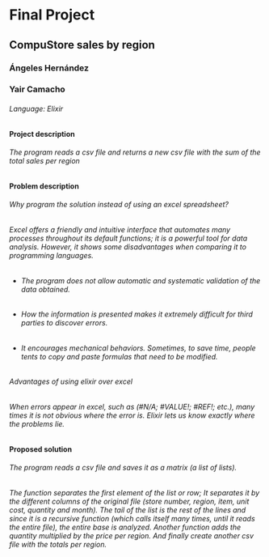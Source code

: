 # Final Project
## CompuStore sales by region

### Ángeles Hernández 
### Yair Camacho

###### Language: Elixir 

#### Project description

###### The program reads a csv file and returns a new csv file with the sum of the total sales per region

#### Problem description

###### Why program the solution instead of using an excel spreadsheet? 
###### Excel offers a friendly and intuitive interface that automates many processes throughout its default functions; it is a powerful tool for data analysis. However, it shows some disadvantages when comparing it to programming languages.
- ###### The program does not allow automatic and systematic validation of the data obtained.
- ###### How the information is presented makes it extremely difficult for third parties to discover errors.
- ###### It encourages mechanical behaviors. Sometimes, to save time, people tents to copy and paste formulas that need to be modified.

###### Advantages of using elixir over excel
###### When errors appear in excel, such as (#N/A; #VALUE!; #REF!; etc.), many times it is not obvious where the error is. Elixir lets us know exactly where the problems lie.

#### Proposed solution

###### The program reads a csv file and saves it as a matrix (a list of lists).
###### The function separates the first element of the list or row; It separates it by the different columns of the original file (store number, region, item, unit cost, quantity and month). The tail of the list is the rest of the lines and since it is a recursive function (which calls itself many times, until it reads the entire file), the entire base is analyzed. Another function adds the quantity multiplied by the price per region. And finally create another csv file with the totals per region.
